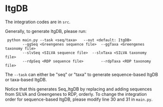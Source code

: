 # ItgDB
The integration codes are in ```src```.

Generally, to generate ItgDB, please run:
```
 python main.py --task <seq/taxa> 	--out <default: ItgDB>
		--ggSeq <Greengenes sequence file> 	--ggTaxa <Greengenes taxonomy file>
		--slvSeq <SILVA sequence file>	--slvTaxa <SILVA taxonomy file>
		--rdpSeq <RDP sequence file> 		--rdpTaxa <RDP taxonomy file> 
```
The ```--task``` can either be "seq" or "taxa" to generate sequence-based ItgDB or taxa-based ItgDB.

Notice that this generates Seq_ItgDB by replacing and adding sequences from SILVA and Greengenes to RDP, orderly.
To change the integration order for sequence-based ItgDB, please modify line 30 and 31 in ```main.py```.
